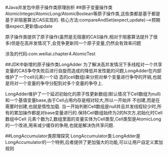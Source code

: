 #Java并发包中原子操作类原理剖析
##原子变量操作类
AtomicInteger/AtomicLong/AtomicBoolean等原子操作类,这些类都是基于都是基于非阻塞算法CAS实现的.
核心方法:compareAndSet(expect,update)-->预期值expect,更新值update

原子操作类提供了原子操作(虽然是无阻塞的CAS操作,相对于阻塞算法提升了很多)但是在高并发情况下,会竞争更新同一个原子变量,仍然会有效率问题

涉及的代码:com.weiliai.chapter4.AtomicTest

##JDK中新增的原子操作类LongAdder
为了解决高并发情况下多线程对一个共享变量的CAS争夺失败后进行自旋而造成的降低并发性能的问题,LongAdder在内部维护了一个cell元素(一个动
态的cell数组)来分担对单个变量进行争夺的开销,也就是将对一个变量的争夺分配到对多个变量的争夺上.

LongAdder维护了一个延迟初始化的原子性更新数组(默认情况下Cell数组为null)和一个基值变量base,由于Cell占用内存是相对较大,所以一开始并
不创建,而是在需要时创建,也就是惰性加载.
当一开始判断Cell数组是null并且并发线程较少时,所有的累加操作都是对base变量进行的.保持Cell数组始终为2的N次方,初始化时Cell数组中Cell
元素个数为2,数组里面的变量实体为Cell类型,Cell类型是AtomicLong的一个改进,用来减少缓存的争用,也就是解决伪共享问题.

##LongAccumulator类原理探究
LongAccumulator类:LongAdder是LongAccumulator的一个特例,后者提供了更加强大的功能,可以让用户自定义累加规则